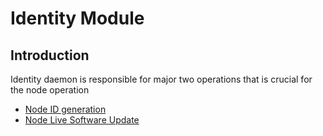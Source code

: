# Identity Module

## Introduction

Identity daemon is responsible for major two operations that is crucial for the node operation

- [Node ID generation](identity.md)
- [Node Live Software Update](upgrade.md)
